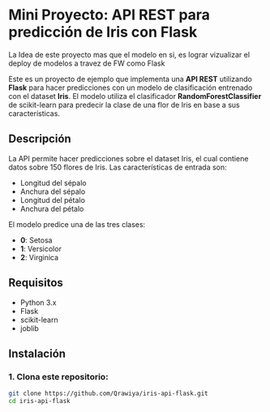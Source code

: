 # Mini Proyecto: API REST para predicción de Iris con Flask

La Idea de este proyecto mas que el modelo en si, es lograr vizualizar el deploy de modelos a travez de FW como Flask 

Este es un proyecto de ejemplo que implementa una **API REST** utilizando **Flask** para hacer predicciones con un modelo de clasificación entrenado con el dataset **Iris**. El modelo utiliza el clasificador **RandomForestClassifier** de scikit-learn para predecir la clase de una flor de Iris en base a sus características.

## Descripción

La API permite hacer predicciones sobre el dataset Iris, el cual contiene datos sobre 150 flores de Iris. Las características de entrada son:
- Longitud del sépalo
- Anchura del sépalo
- Longitud del pétalo
- Anchura del pétalo

El modelo predice una de las tres clases:
- **0**: Setosa
- **1**: Versicolor
- **2**: Virginica

## Requisitos

- Python 3.x
- Flask
- scikit-learn
- joblib

## Instalación

### 1. Clona este repositorio:

```bash
git clone https://github.com/Qrawiya/iris-api-flask.git
cd iris-api-flask
